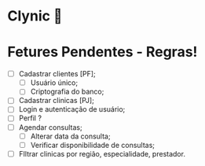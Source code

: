 # Clynic 💉

# Fetures Pendentes - Regras!

- [ ] Cadastrar clientes [PF];
     - [ ] Usuário único;
     - [ ] Criptografia do banco;
- [ ] Cadastrar clinicas [PJ];
- [ ] Login e autenticação de usuário;
- [ ] Perfil ?
- [ ] Agendar consultas;
     - [ ] Alterar data da consulta;
     - [ ] Verificar disponibilidade de consultas;
- [ ] FIltrar clinicas por região, especialidade, prestador.
